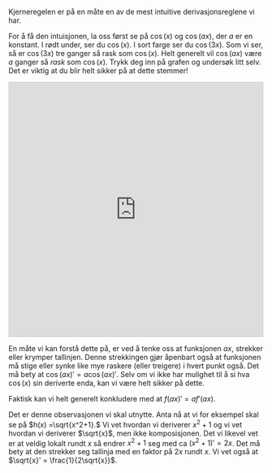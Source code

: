 Kjerneregelen er på en måte en av de mest intuitive derivasjonsreglene vi har.

For å få den intuisjonen, la oss først se på $\cos(x)$ og $\cos(ax)$, der $a$ er en konstant. I rødt under, ser du $\cos(x)$. I sort farge ser du $\cos(3x)$. Som vi ser, så er $\cos(3x)$ tre ganger så rask som $\cos(x)$. Helt generelt vil $\cos(ax)$ være $a$ ganger så *rask* som $\cos (x)$. Trykk deg inn på grafen og undersøk litt selv. Det er viktig at du blir helt sikker på at dette stemmer!

<iframe src="https://www.desmos.com/calculator/u8vohp8lyi?embed" width="500" height="500" style="border: 1px solid #ccc" frameborder=0></iframe>

En måte vi kan forstå dette på, er ved å tenke oss at funksjonen $ax$, strekker eller krymper tallinjen. Denne strekkingen gjør åpenbart også at funksjonen må stige eller synke like mye raskere (eller treigere) i hvert punkt også. Det må bety at $\cos(ax)' = a\cos(ax)'$. Selv om vi ikke har mulighet til å si hva $\cos(x)$ sin deriverte enda, kan vi være helt sikker på dette.

Faktisk kan vi helt generelt konkludere med at $f(ax)' = af'(ax)$.

Det er denne observasjonen vi skal utnytte. Anta nå at vi for eksempel skal se på $h(x) =\sqrt{x^2+1}.$ Vi vet hvordan vi deriverer $x^2+1$ og vi vet hvordan vi deriverer $\sqrt{x}$, men ikke komposisjonen. Det vi likevel vet er at veldig lokalt rundt $x$ så endrer $x^2+1$ seg med ca $(x^2+1)' =2x$. Det må bety at den strekker seg tallinja med en faktor på $2x$ rundt $x$. Vi vet også at $\sqrt{x}' = \frac{1}{2\sqrt{x}}$. 